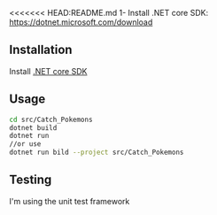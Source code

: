 <<<<<<< HEAD:README.md
1- Install .NET core SDK: https://dotnet.microsoft.com/download

## Installation

Install [.NET core SDK](https://dotnet.microsoft.com/download)

## Usage

```bash
cd src/Catch_Pokemons
dotnet build
dotnet run
//or use
dotnet run bild --project src/Catch_Pokemons
```

## Testing

I'm using the unit test framework
